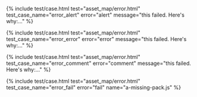 ---
---
{%
  include test/case.html
    test="asset_map/error.html"
    test_case_name="error_alert"
    error="alert"
    message="this failed. Here's why:..."
%}

{%
  include test/case.html
    test="asset_map/error.html"
    test_case_name="error_error"
    error="error"
    message="this failed. Here's why:..."
%}

{%
  include test/case.html
    test="asset_map/error.html"
    test_case_name="error_comment"
    error="comment"
    message="this failed. Here's why:..."
%}

{%
  include test/case.html
    test="asset_map/error.html"
    test_case_name="error_fail"
    error="fail"
    name="a-missing-pack.js"
%}
<!-- ^ fail uses   -->

